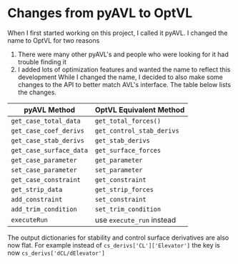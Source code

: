 # Changes from pyAVL to OptVL

When I first started working on this project, I called it pyAVL. 
I changed the name to OptVL for two reasons
1. There were many other pyAVL's and people who were looking for it had trouble finding it
2. I added lots of optimization features and wanted the name to reflect this development
While I changed the name, I decided to also make some changes to the API to better match AVL's interface. 
The table below lists the changes. 


| pyAVL Method              | OptVL Equivalent Method   |
|-------------------------------|-------------------------------|
| `get_case_total_data`         | `get_total_forces()`          |
| `get_case_coef_derivs`        | `get_control_stab_derivs`     |
| `get_case_stab_derivs`        | `get_stab_derivs`             |
| `get_case_surface_data`       | `get_surface_forces`          |
| `get_case_parameter`          | `get_parameter`               |
| `set_case_parameter`          | `set_parameter`               |
| `get_case_constraint`         | `get_constraint`              |
| `get_strip_data`              | `get_strip_forces`            |
| `add_constraint`              | `set_constraint`              |
| `add_trim_condition`          | `set_trim_condition`          |
| `executeRun`                  | use `execute_run` instead     |

The output dictionaries for stability and control surface derivatives are also now flat. 
For example instead of `cs_derivs['CL']['Elevator']` the key is now `cs_derivs['dCL/dElevator']`
